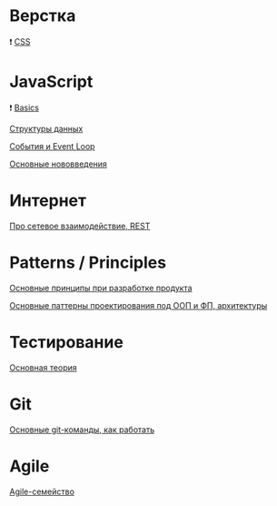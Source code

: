 Верстка 
=====================
❗️ [CSS](./answers/flexbox.md)

JavaScript
=====================

❗️ [Basics](./answers/basics.md)

[Структуры данных](./answers/dataStructure.md)

[События и Event Loop](./answers/events.md)

[Основные нововведения](./answers/feature.md)

Интернет
=====================

[Про сетевое взаимодействие, REST](./answers/network.md)

Patterns / Principles
=====================

[Основные принципы при разработке продукта](./answers/principles.md)

[Основные паттерны проектирования под ООП и ФП, архитектуры](./answers/patterns.md)

Тестирование
=====================

[Основная теория](./answers/tests.md)

Git
=====================
[Основные git-команды, как работать](./answers/git.md)

Agile 
=====================
[Agile-семейство](./answers/agile.md)
